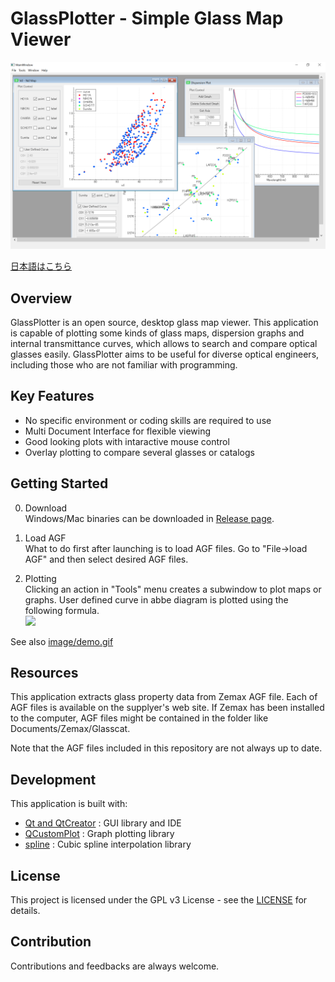 # GlassPlotter - Simple Glass Map Viewer

![MDI](image/Screenshot_MDI.png)

[日本語はこちら](README_ja.md)

## Overview
GlassPlotter is an open source, desktop glass map viewer.  This application is capable of plotting some kinds of glass maps, dispersion graphs and internal transmittance curves, which allows to search and compare optical glasses easily.  GlassPlotter aims to be useful for diverse optical engineers, including those who are not familiar with programming.


## Key Features
- No specific environment or coding skills are required to use
- Multi Document Interface for flexible viewing
- Good looking plots with intaractive mouse control
- Overlay plotting to compare several glasses or catalogs
  
## Getting Started

0. Download  
Windows/Mac binaries can be downloaded in [Release page](https://github.com/heterophyllus/glassplotter/releases).

1. Load AGF  
 What to do first after launching is to load AGF files. Go to "File->load AGF" and then select desired AGF files.

2. Plotting  
 Clicking an action in "Tools" menu creates a subwindow to plot maps or graphs.
 User defined curve in abbe diagram is plotted using the following formula.  
   <img src="https://latex.codecogs.com/gif.latex?y=C_{0}&plus;C_{1}x&plus;C_{2}x^2&plus;C_{3}x^3" />

See also [image/demo.gif](image/demo.gif)

## Resources
This application extracts glass property data from Zemax AGF file.  Each of AGF files is available on the supplyer's web site. If Zemax has been installed to the computer, AGF files might be contained in the folder like Documents/Zemax/Glasscat.

Note that the AGF files included in this repository are not always up to date.

## Development
This application is built with:
- [Qt and QtCreator](https://www.qt.io) : GUI library and IDE
- [QCustomPlot](https://www.qcustomplot.com) : Graph plotting library
- [spline](https://github.com/ttk592/spline) : Cubic spline interpolation library
  
## License
This project is licensed under the GPL v3 License - see the [LICENSE](LICENSE.md) for details.

## Contribution
Contributions and feedbacks are always welcome.

